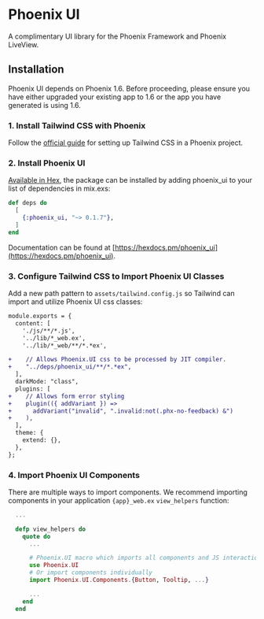 # Phoenix UI

A complimentary UI library for the Phoenix Framework and Phoenix LiveView.

## Installation

Phoenix UI depends on Phoenix 1.6. Before proceeding, please ensure you have either upgraded your existing app to 1.6 or the app you have generated is using 1.6.

### 1. Install Tailwind CSS with Phoenix

Follow the [official guide](https://tailwindcss.com/docs/guides/phoenix) for setting up Tailwind CSS in a Phoenix project.

### 2. Install Phoenix UI

[Available in Hex](https://hexdocs.pm/phoenix_ui), the package can be installed by adding phoenix_ui to your list of dependencies in mix.exs:

```elixir
def deps do
  [
    {:phoenix_ui, "~> 0.1.7"},
  ]
end
```

Documentation can be found at [https://hexdocs.pm/phoenix_ui](https://hexdocs.pm/phoenix_ui).

### 3. Configure Tailwind CSS to Import Phoenix UI Classes

Add a new path pattern to `assets/tailwind.config.js` so Tailwind can import and utilize Phoenix UI css classes:

```diff
module.exports = {
  content: [
    './js/**/*.js',
    '../lib/*_web.ex',
    '../lib/*_web/**/*.*ex',

+    // Allows Phoenix.UI css to be processed by JIT compiler.
+    "../deps/phoenix_ui/**/*.*ex",
  ],
  darkMode: "class",
  plugins: [
+    // Allows form error styling
+    plugin(({ addVariant }) =>
+      addVariant("invalid", ".invalid:not(.phx-no-feedback) &")
+    ),
  ],
  theme: {
    extend: {},
  },
};
```

### 4. Import Phoenix UI Components

There are multiple ways to import components. We recommend importing components in your application `{app}_web.ex` `view_helpers` function:

```elixir
  ...

  defp view_helpers do
    quote do
      ...

      # Phoenix.UI macro which imports all components and JS interactions
      use Phoenix.UI
      # Or import components individually
      import Phoenix.UI.Components.{Button, Tooltip, ...}

      ...
    end
  end
```
